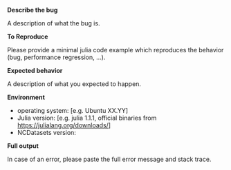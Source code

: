 **Describe the bug**

A description of what the bug is.

**To Reproduce**

Please provide a minimal julia code example which reproduces the behavior (bug, performance regression, ...).

**Expected behavior**

A description of what you expected to happen.

**Environment**

 - operating system: [e.g. Ubuntu XX.YY]
 - Julia version: [e.g. julia 1.1.1, official binaries from https://julialang.org/downloads/]
 - NCDatasets version:
 
**Full output**

In case of an error, please paste the full error message and stack trace.
